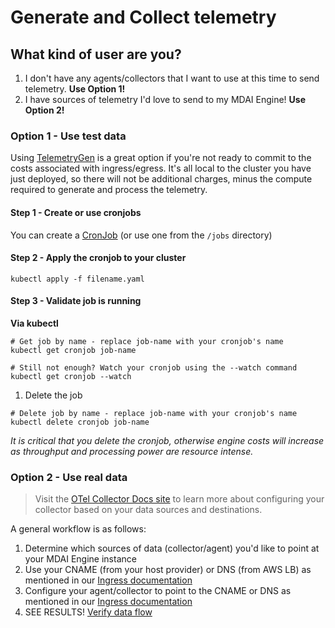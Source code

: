 # Generate and Collect telemetry

## What kind of user are you?

1. I don't have any agents/collectors that I want to use at this time to send telemetry. **Use Option 1!**
2. I have sources of telemetry I'd love to send to my MDAI Engine! **Use Option 2!**

### Option 1 - Use test data

Using [TelemetryGen](https://example.com) is a great option if you're not ready to commit to the costs associated with ingress/egress. It's all local to the cluster you have just deployed, so there will not be additional charges, minus the compute required to generate and process the telemetry.


#### Step 1 - Create or use cronjobs
You can create a [CronJob](https://kubernetes.io/docs/tasks/job/automated-tasks-with-cron-jobs/) (or use one from the `/jobs` directory)

#### Step 2 - Apply the cronjob to your cluster
```shell
kubectl apply -f filename.yaml
```

#### Step 3 - Validate job is running

**Via kubectl**

```shell
# Get job by name - replace job-name with your cronjob's name
kubectl get cronjob job-name

# Still not enough? Watch your cronjob using the --watch command
kubectl get cronjob --watch
```

1. Delete the job

```shell
# Delete job by name - replace job-name with your cronjob's name
kubectl delete cronjob job-name
```
<div class="warning">
  <em>It is critical that you delete the cronjob, otherwise engine costs will increase as throughput and processing power are resource intense.</em>
</div>

### Option 2 - Use real data

>Visit the [OTel Collector Docs site](https://opentelemetry.io/docs/collector/configuration/) to learn more about configuring your collector based on your data sources and destinations.

A general workflow is as follows:

1. Determine which sources of data (collector/agent) you'd like to point at your MDAI Engine instance
2. Use your CNAME (from your host provider) or DNS (from AWS LB) as mentioned in our [Ingress documentation](./ingress.md)
3. Configure your agent/collector to point to the CNAME or DNS as mentioned in our [Ingress documentation](./ingress.md)
4. SEE RESULTS! [Verify data flow](./verify.md)



